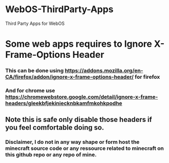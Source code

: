 # WebOS-ThirdParty-Apps
Third Party Apps for WebOS
# Some web apps requires to Ignore X-Frame-Options Header
### This can be done using https://addons.mozilla.org/en-CA/firefox/addon/ignore-x-frame-options-header/ for firefox
### And for chrome use https://chromewebstore.google.com/detail/ignore-x-frame-headers/gleekbfjekiniecknbkamfmkohkpodhe
## Note this is safe only disable those headers if you feel comfortable doing so.

### Disclaimer, I do not in any way shape or form host the minecraft source code or any ressource related to minecraft on this github repo or any repo of mine.

